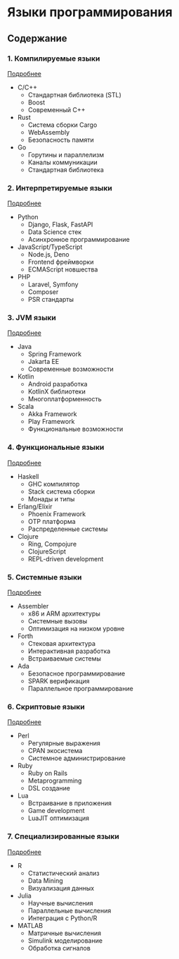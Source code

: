 # Языки программирования

## Содержание

### 1. Компилируемые языки
[Подробнее](/professional/programming-languages/compiled/index.md)
- C/C++
  - Стандартная библиотека (STL)
  - Boost
  - Современный C++
- Rust
  - Система сборки Cargo
  - WebAssembly
  - Безопасность памяти
- Go
  - Горутины и параллелизм
  - Каналы коммуникации
  - Стандартная библиотека

### 2. Интерпретируемые языки
[Подробнее](/professional/programming-languages/interpreted/index.md)
- Python
  - Django, Flask, FastAPI
  - Data Science стек
  - Асинхронное программирование
- JavaScript/TypeScript
  - Node.js, Deno
  - Frontend фреймворки
  - ECMAScript новшества
- PHP
  - Laravel, Symfony
  - Composer
  - PSR стандарты

### 3. JVM языки
[Подробнее](/professional/programming-languages/jvm/index.md)
- Java
  - Spring Framework
  - Jakarta EE
  - Современные возможности
- Kotlin
  - Android разработка
  - KotlinX библиотеки
  - Многоплатформенность
- Scala
  - Akka Framework
  - Play Framework
  - Функциональные возможности

### 4. Функциональные языки
[Подробнее](/professional/programming-languages/functional/index.md)
- Haskell
  - GHC компилятор
  - Stack система сборки
  - Монады и типы
- Erlang/Elixir
  - Phoenix Framework
  - OTP платформа
  - Распределенные системы
- Clojure
  - Ring, Compojure
  - ClojureScript
  - REPL-driven development

### 5. Системные языки
[Подробнее](/professional/programming-languages/systems/index.md)
- Assembler
  - x86 и ARM архитектуры
  - Системные вызовы
  - Оптимизация на низком уровне
- Forth
  - Стековая архитектура
  - Интерактивная разработка
  - Встраиваемые системы
- Ada
  - Безопасное программирование
  - SPARK верификация
  - Параллельное программирование

### 6. Скриптовые языки
[Подробнее](/professional/programming-languages/scripting/index.md)
- Perl
  - Регулярные выражения
  - CPAN экосистема
  - Системное администрирование
- Ruby
  - Ruby on Rails
  - Metaprogramming
  - DSL создание
- Lua
  - Встраивание в приложения
  - Game development
  - LuaJIT оптимизация

### 7. Специализированные языки
[Подробнее](/professional/programming-languages/specialized/index.md)
- R
  - Статистический анализ
  - Data Mining
  - Визуализация данных
- Julia
  - Научные вычисления
  - Параллельные вычисления
  - Интеграция с Python/R
- MATLAB
  - Матричные вычисления
  - Simulink моделирование
  - Обработка сигналов
